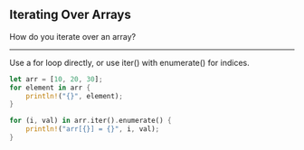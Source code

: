 ## Iterating Over Arrays

How do you iterate over an array?

---

Use a for loop directly, or use iter() with enumerate() for indices.

```rust
let arr = [10, 20, 30];
for element in arr {
    println!("{}", element);
}

for (i, val) in arr.iter().enumerate() {
    println!("arr[{}] = {}", i, val);
}
```

